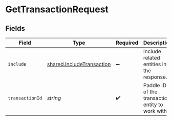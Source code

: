 # GetTransactionRequest


## Fields

| Field                                                                  | Type                                                                   | Required                                                               | Description                                                            | Example                                                                |
| ---------------------------------------------------------------------- | ---------------------------------------------------------------------- | ---------------------------------------------------------------------- | ---------------------------------------------------------------------- | ---------------------------------------------------------------------- |
| `include`                                                              | [shared.IncludeTransaction](../../models/shared/includetransaction.md) | :heavy_minus_sign:                                                     | Include related entities in the response.                              |                                                                        |
| `transactionId`                                                        | *string*                                                               | :heavy_check_mark:                                                     | Paddle ID of the transaction entity to work with.                      | txn_01gw225vv6tjbb5gnt062a3k5v                                         |